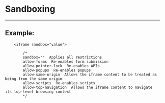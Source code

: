 # Sandboxing
-------

## Example:


    

	    <iframe sandbox="value">

			/*
			sandbox=""  Applies all restrictions
			allow-forms  Re-enables form submission
			allow-pointer-lock  Re-enables APIs
			allow-popups  Re-enables popups
			allow-same-origin  Allows the iframe content to be treated as being from the same origin
			allow-scripts  Re-enables scripts
			allow-top-navigation  Allows the iframe content to navigate its top-level browsing context
			*/


